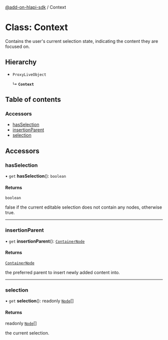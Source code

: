 [@add-on-hlapi-sdk](../overview.md) / Context

# Class: Context

Contains the user's current selection state, indicating the content they are focused on.

## Hierarchy

- `ProxyLiveObject`

  ↳ **`Context`**

## Table of contents

### Accessors

- [hasSelection](Context.md#hasSelection)
- [insertionParent](Context.md#insertionParent)
- [selection](Context.md#selection)

## Accessors

### <a id="hasSelection" name="hasSelection"></a> hasSelection

• `get` **hasSelection**(): `boolean`

#### Returns

`boolean`

false if the current editable selection does not contain any nodes, otherwise true.

___

### <a id="insertionParent" name="insertionParent"></a> insertionParent

• `get` **insertionParent**(): [`ContainerNode`](ContainerNode.md)

#### Returns

[`ContainerNode`](ContainerNode.md)

the preferred parent to insert newly added content into.

___

### <a id="selection" name="selection"></a> selection

• `get` **selection**(): readonly [`Node`](Node.md)[]

#### Returns

readonly [`Node`](Node.md)[]

the current selection.
